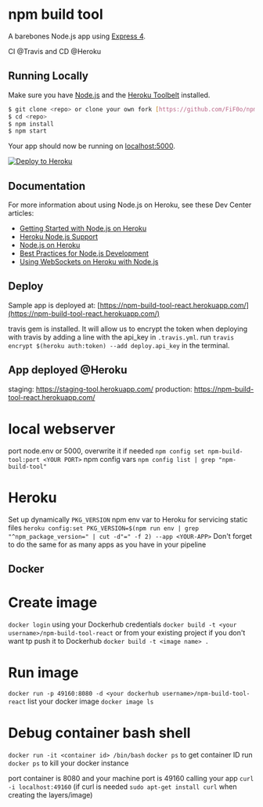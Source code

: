 # npm build tool

A barebones Node.js app using [Express 4](http://expressjs.com/).

CI @Travis and CD @Heroku


## Running Locally

Make sure you have [Node.js](http://nodejs.org/) and the [Heroku Toolbelt](https://toolbelt.heroku.com/) installed.

```sh
$ git clone <repo> or clone your own fork [https://github.com/FiF0o/npm-build-tool-react.git](https://github.com/FiF0o/npm-build-tool-react.git)
$ cd <repo>
$ npm install
$ npm start
```

Your app should now be running on [localhost:5000](http://localhost:5000/).

[![Deploy to Heroku](https://www.herokucdn.com/deploy/button.png)](https://heroku.com/deploy)


## Documentation

For more information about using Node.js on Heroku, see these Dev Center articles:

- [Getting Started with Node.js on Heroku](https://devcenter.heroku.com/articles/getting-started-with-nodejs)
- [Heroku Node.js Support](https://devcenter.heroku.com/articles/nodejs-support)
- [Node.js on Heroku](https://devcenter.heroku.com/categories/nodejs)
- [Best Practices for Node.js Development](https://devcenter.heroku.com/articles/node-best-practices)
- [Using WebSockets on Heroku with Node.js](https://devcenter.heroku.com/articles/node-websockets)


## Deploy

Sample app is deployed at: [https://npm-build-tool-react.herokuapp.com/](https://npm-build-tool-react.herokuapp.com/)

travis gem is installed. It will allow us to encrypt the token when deploying with travis by adding a line with the api_key in `.travis.yml`.
run `travis encrypt $(heroku auth:token) --add deploy.api_key` in the terminal.


## App deployed @Heroku

staging: https://staging-tool.herokuapp.com/
production: https://npm-build-tool-react.herokuapp.com/

# local webserver
port node.env or 5000, overwrite it if needed `npm config set npm-build-tool:port <YOUR PORT>`
npm config vars `npm config list | grep "npm-build-tool"`

# Heroku
Set up dynamically `PKG_VERSION` npm env var to Heroku for servicing static files
`heroku config:set PKG_VERSION=$(npm run env | grep "^npm_package_version=" | cut -d"=" -f 2) --app <YOUR-APP>`
Don't forget to do the same for as many apps as you have in your pipeline

## Docker

# Create image
`docker login` using your Dockerhub credentials
`docker build -t <your username>/npm-build-tool-react`
or from your existing project if you don't want tp push it to Dockerhub
`docker build -t <image name> .`

# Run image
`docker run -p 49160:8080 -d <your dockerhub username>/npm-build-tool-react`
list your docker image `docker image ls`

# Debug container bash shell
`docker run -it <container id> /bin/bash`
`docker ps` to get container ID
run `docker ps` to kill your docker instance

port container is 8080 and your machine port is 49160
calling your app `curl -i localhost:49160`
(if curl is needed `sudo apt-get install curl` when creating the layers/image)

